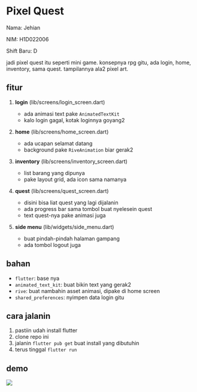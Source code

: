 # Pixel Quest

Nama: Jehian

NIM: H1D022006

Shift Baru: D

jadi pixel quest itu seperti mini game. konsepnya rpg gitu, ada login, home, inventory, sama quest. tampilannya ala2 pixel art.

## fitur

1. **login** (lib/screens/login_screen.dart)
   - ada animasi text pake `AnimatedTextKit`
   - kalo login gagal, kotak loginnya goyang2

2. **home** (lib/screens/home_screen.dart)
   - ada ucapan selamat datang
   - background pake `RiveAnimation` biar gerak2

3. **inventory** (lib/screens/inventory_screen.dart)
   - list barang yang dipunya
   - pake layout grid, ada icon sama namanya

4. **quest** (lib/screens/quest_screen.dart)
   - disini bisa liat quest yang lagi dijalanin
   - ada progress bar sama tombol buat nyelesein quest
   - text quest-nya pake animasi juga

5. **side menu** (lib/widgets/side_menu.dart)
   - buat pindah-pindah halaman gampang
   - ada tombol logout juga

## bahan

- `flutter`: base nya
- `animated_text_kit`: buat bikin text yang gerak2
- `rive`: buat nambahin asset animasi, dipake di home screen
- `shared_preferences`: nyimpen data login gitu

## cara jalanin

1. pastiin udah install flutter
2. clone repo ini
3. jalanin `flutter pub get` buat install yang dibutuhin
4. terus tinggal `flutter run`

## demo
![](demo.gif)
